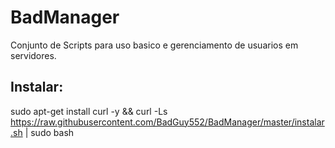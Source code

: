# BadManager
Conjunto de Scripts para uso basico e gerenciamento de usuarios em servidores.

## Instalar:

sudo apt-get install curl -y && curl -Ls https://raw.githubusercontent.com/BadGuy552/BadManager/master/instalar.sh | sudo bash
